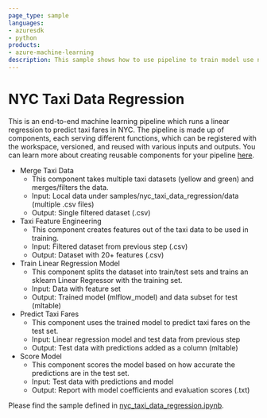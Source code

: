 ```yaml
---
page_type: sample
languages:
- azuresdk
- python
products:
- azure-machine-learning
description: This sample shows how to use pipeline to train model use nyc dataset.
---
```


#  NYC Taxi Data Regression 
This is an end-to-end machine learning pipeline which runs a linear regression to predict taxi fares in NYC. The pipeline is made up of components, each serving different functions, which can be registered with the workspace, versioned, and reused with various inputs and outputs. You can learn more about creating reusable components for your pipeline [here](https://docs.microsoft.com/en-us/azure/machine-learning/how-to-create-component-pipelines-cli).
  * Merge Taxi Data
    * This component takes multiple taxi datasets (yellow and green) and merges/filters the data.
    * Input: Local data under samples/nyc_taxi_data_regression/data (multiple .csv files)
    * Output: Single filtered dataset (.csv)
  * Taxi Feature Engineering
    * This component creates features out of the taxi data to be used in training. 
    * Input: Filtered dataset from previous step (.csv)
    * Output: Dataset with 20+ features (.csv)
  * Train Linear Regression Model
    * This component splits the dataset into train/test sets and trains an sklearn Linear Regressor with the training set. 
    * Input: Data with feature set
    * Output: Trained model (mlflow_model) and data subset for test (mltable)
  * Predict Taxi Fares
    * This component uses the trained model to predict taxi fares on the test set.
    * Input: Linear regression model and test data from previous step
    * Output: Test data with predictions added as a column (mltable)
  * Score Model 
    * This component scores the model based on how accurate the predictions are in the test set. 
    * Input: Test data with predictions and model
    * Output: Report with model coefficients and evaluation scores (.txt) 

Please find the sample defined in [nyc_taxi_data_regression.ipynb](nyc_taxi_data_regression.ipynb).